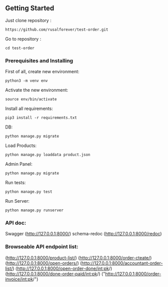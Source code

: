## Getting Started

Just clone repository : 
```
https://github.com/rusalforever/test-order.git
```
Go to repository : 
```
cd test-order
```
### Prerequisites and Installing

First of all,  create new environment:
```
python3 -m venv env
```
Activate the new environment:
```
source env/bin/activate
```
Install all requirements: 
```
pip3 install -r requirements.txt
```                                 
DB: 
```
python manage.py migrate
```                                 
Load Products: 
```
python manage.py loaddata product.json
```                                 
Admin Panel: 
```
python manage.py migrate
```                                 
Run tests: 
```
python manage.py test
```                                 
Run Server: 
```
python manage.py runserver
```                                 
### API doc:
Swagger (http://127.0.0.1:8000/)
schema-redoc (http://127.0.0.1:8000/redoc)

### Browseable API endpoint list:
(http://127.0.0.1:8000/product-list/)
(http://127.0.0.1:8000/order-cteate/)
(http://127.0.0.1:8000/open-orders/)
(http://127.0.0.1:8000/accountant-order-list/)
(http://127.0.0.1:8000/open-order-done/<int:pk>/)
(http://127.0.0.1:8000/done-order-paid/<int:pk>/)
("http://127.0.0.1:8000/order-invoice/<int:pk>/")
